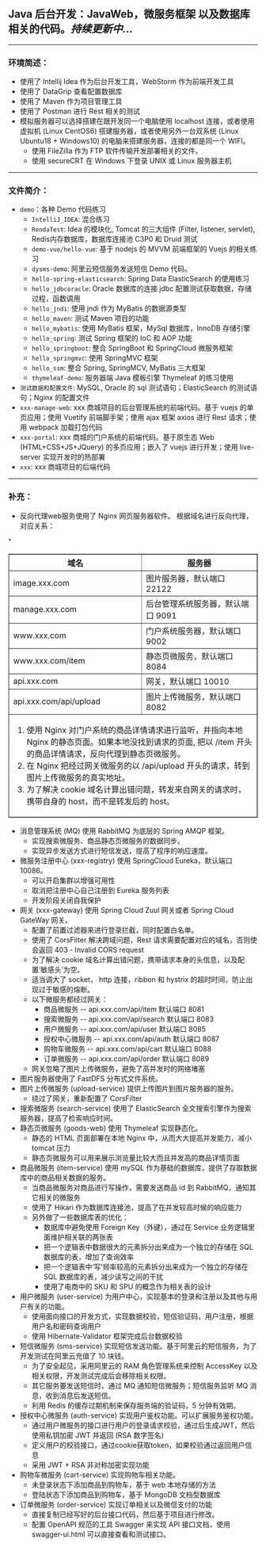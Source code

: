 ## Java 后台开发：JavaWeb，微服务框架 以及数据库相关的代码。*持续更新中...*
***
### 环境简述：
- 使用了 Intellij Idea 作为后台开发工具，WebStorm 作为前端开发工具
- 使用了 DataGrip 查看配置数据库
- 使用了 Maven 作为项目管理工具
- 使用了 Postman 进行 Rest 相关的测试
- 模拟服务器可以选择搭建在跟开发同一个电脑使用 localhost 连接，或者使用虚拟机 (Linux CentOS6) 搭建服务器，或者使用另外一台双系统 (Linux Ubuntu18 + Windows10) 的电脑来搭建服务器，连接的都是同一个 WIFI。
    - 使用 FileZilla 作为 FTP 软件传输开发部署相关的文件。
    - 使用 secureCRT 在 Windows 下登录 UNIX 或 Linux 服务器主机
***
### 文件简介：
+ `demo`：各种 Demo 代码练习
    + `IntelliJ_IDEA`: 混合练习
    + `RendaTest`: Idea 的模块化, Tomcat 的三大组件 (Filter, listener, servlet), Redis内存数据库，数据库连接池 C3P0 和 Druid 测试
    + `demo-vue/hello-vue`: 基于 nodejs 的 MVVM 前端框架的 Vuejs 的相关练习
    + `dysms-demo`: 阿里云短信服务发送短信 Demo 代码。
    + `hello-spring-elasticsearch`: Spring Data ElasticSearch 的使用练习
    + `hello_jdbcoracle`: Oracle 数据库的连接 jdbc 配置测试获取数据，存储过程，函数调用
    + `hello_jndi`: 使用 jndi 作为 MyBatis 的数据源类型
    + `hello_maven`: 测试 Maven 项目的功能
    + `hello_mybatis`: 使用 MyBatis 框架，MySql 数据库，InnoDB 存储引擎
    + `hello_spring`: 测试 Spring 框架的 IoC 和 AOP 功能
    + `hello_springboot`: 整合 SpringBoot 和 SpringCloud 微服务框架
    + `hello_springmvc`: 使用 SpringMVC 框架
    + `hello_ssm`: 整合 Spring, SpringMCV, MyBatis 三大框架
    + `thymeleaf-demo`: 服务器端 Java 模板引擎 Thymeleaf 的练习使用
+ `测试数据和配置文件`: MySQL, Oracle 的 sql 测试语句；ElasticSearch 的测试语句；Nginx 的配置文件
+ `xxx-manage-web`: xxx 商城项目的后台管理系统的前端代码。基于 vuejs 的单页应用；使用 Vuetify 前端脚手架；使用 ajax 框架 axios 进行 Rest 请求；使用 webpack 加载打包代码
+ `xxx-portal`: xxx 商城的门户系统的前端代码。基于原生态 Web (HTML+CSS+JS+JQuery) 的多页应用；嵌入了 vuejs 进行开发；使用 live-server 实现开发时的热部署
+ `xxx`: xxx 商城项目的后端代码
***
### 补充：
- 反向代理web服务使用了 Nginx 网页服务器软件。 根据域名进行反向代理，对应关系：

<table border="1">
    <thead>
        <tr>
            <th>域名</th>
            <th>服务器</th>
        </tr>
    </thead>
    <tbody>
        <tr align="left">
            <td>image.xxx.com</td>
            <td>图片服务器，默认端口 22122</td>
        </tr>
        <tr align="left">
            <td>manage.xxx.com</td>
            <td>后台管理系统服务器，默认端口 9091</td>
        </tr>
        <tr align="left">
            <td>www.xxx.com</td>
            <td>门户系统服务器，默认端口 9002</td>
        </tr>"
        <tr align="left">
            <td>www.xxx.com/item</td>
            <td>静态页微服务，默认端口 8084</td>
        </tr>
        <tr align="left">
            <td>api.xxx.com</td>
            <td>网关，默认端口 10010</td>
        </tr>
        <tr align="left">
            <td>api.xxx.com/api/upload</td>
            <td>图片上传微服务，默认端口 8082</td>
        </tr>
        <tfoot>
            <td colspan="2">
                <ol>
                    <li>使用 Nginx 对门户系统的商品详情请求进行监听，并指向本地 Nginx 的静态页面。如果本地没找到请求的页面, 把以 /item 开头的商品详情请求，反向代理到静态页微服务。</li>
                    <li>在 Nginx 把经过网关微服务的以 /api/upload 开头的请求，转到图片上传微服务的真实地址。</li>
                    <li>为了解决 cookie 域名计算出错问题，转发来自网关的请求时，携带自身的 host，而不是转发后的 host。</li>
                </ol>
            </td>
        </tfoot>
    </tbody>
</table>

- 消息管理系统 (MQ) 使用 RabbitMQ 为底层的 Spring AMQP 框架。
    + 实现搜索微服务、商品静态页微服务的数据同步。
    + 实现异步发送方式进行短信发送，提高了程序的响应速度。
- 微服务注册中心 (xxx-registry) 使用 SpringCloud Eureka，默认端口10086。
    + 可以开启集群以增强可用性
    + 取消把注册中心自己注册到 Eureka 服务列表
    + 开发阶段关闭自我保护
- 网关 (xxx-gateway) 使用 Spring Cloud Zuul 网关或者 Spring Cloud GateWay 网关。
    + 配置了前置过滤器来进行登录拦截，同时配置白名单。
    + 使用了 CorsFilter 解决跨域问题，Rest 请求需要配置对应的域名，否则使会返回 403 - Invalid CORS request
    + 为了解决 cookie 域名计算出错问题，携带请求本身的头信息，以及配置‘敏感头’为空。
    + 适当调大了 socket， http 连接，ribbon 和 hystrix 的超时时间，防止出现过于敏感的熔断。
    + 以下微服务都经过网关：
        + 商品微服务 -- api.xxx.com/api/item 默认端口 8081
        + 搜索微服务 -- api.xxx.com/api/search 默认端口 8083
        + 用户微服务 -- api.xxx.com/api/user 默认端口 8085
        + 授权中心微服务 -- api.xxx.com/api/auth 默认端口 8087
        + 购物车微服务 -- api.xxx.com/api/cart 默认端口 8088
        + 订单微服务 -- api.xxx.com/api/order 默认端口 8089
    + 网关忽略了图片上传微服务，避免了高并发时的网络堵塞
- 图片服务器使用了 FastDFS 分布式文件系统。
- 图片上传微服务 (upload-service) 提供上传图片到图片服务器的服务。
    + 绕过了网关，重新配置了 CorsFilter
- 搜索微服务 (search-service) 使用了 ElasticSearch 全文搜索引擎作为搜索服务器，提高了检索响应时间。
- 静态页微服务 (goods-web) 使用 Thymeleaf 实现静态化。
    + 静态的 HTML 页面部署在本地 Nginx 中，从而大大提高并发能力，减小 tomcat 压力
    + 静态页微服务可以用来展示浏览量比较大而且并发高的商品详情页面
- 商品微服务 (item-service) 使用 mySQL 作为基础的数据库，提供了存取数据库中的商品相关数据的服务。
    + 当商品微服务对商品进行写操作，需要发送商品 id 到 RabbitMQ，通知其它相关的微服务
    + 使用了 Hikari 作为数据库连接池，提高了在并发较高时候的响应能力
    + 另外做了一些数据库表的优化：
        + 数据库中避免使用 Foreign Key（外键），通过在 Service 业务逻辑里面维护相关联的两张表
        + 把一个逻辑表中数据很大的元素拆分出来成为一个独立的存储在 SQL 数据库的表，增加了查询效率
        + 把一个逻辑表中‘写’频率较高的元素拆分出来成为一个独立的存储在 SQL 数据库的表，减少读写之间的干扰
        + 使用了电商中的 SKU 和 SPU 的概念作为相关表的设计
- 用户微服务 (user-service) 为用户中心，实现基本的登录和注册以及其他与用户有关的功能。
    + 使用面向接口的开发方式，实现数据校验，短信验证码，用户注册，根据用户名和密码查询用户
    + 使用 Hibernate-Validator 框架完成后台数据校验
- 短信微服务 (sms-service) 实现短信发送功能。基于阿里云的短信服务，为了开发测试在阿里云充值了 10 块钱。
    + 为了安全起见，采用阿里云的 RAM 角色管理系统来控制 AccessKey 以及相关权限，开发测试完成后会移除相关权限。
    + 其它服务要发送短信时，通过 MQ 通知短信微服务；短信服务监听 MQ 消息，收到消息后发送短信。
    + 利用 Redis 的缓存过期机制来保存服务端的验证码，5 分钟有效期。
- 授权中心微服务 (auth-service) 实现用户鉴权功能。可以扩展服务鉴权功能。 
    + 通过用户微服务的接口进行用户的登录请求校验，通过后生成JWT，然后使用私钥加密 JWT 并返回 (RSA 数字签名)
    + 定义用户的校验接口，通过cookie获取token，如果校验通过返回用户信息
    + 采用 JWT + RSA 非对称加密实现功能
- 购物车微服务 (cart-service) 实现购物车相关功能。
    + 未登录状态下添加商品到购物车，基于 web 本地存储的方法
    + 登陆状态下添加商品到购物车，基于 MongoDB 文档型数据库
- 订单微服务 (order-service) 实现订单相关以及微信支付的功能
    + 直接复制已经写好的后台接口代码，然后基于项目进行修改。
    + 配置 OpenAPI 规范的工具 Swagger 来实现 API 接口文档，使用 swagger-ui.html 可以直接查看和测试接口。
